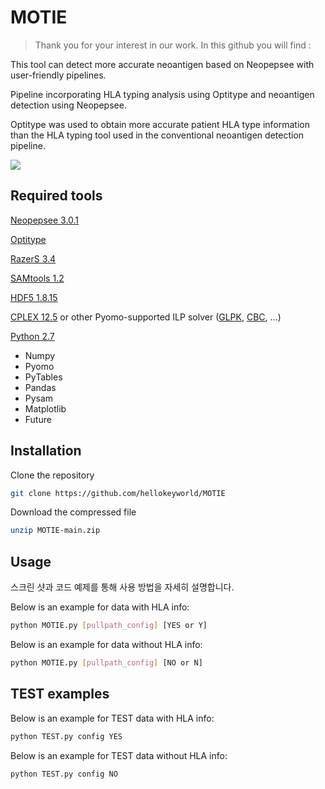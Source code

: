 
# MOTIE
> Thank you for your interest in our work. In this github you will find :

This tool can detect more accurate neoantigen based on Neopepsee with user-friendly pipelines.

Pipeline incorporating HLA typing analysis using Optitype and neoantigen detection using Neopepsee.

Optitype was used to obtain more accurate patient HLA type information than the HLA typing tool used in the conventional neoantigen detection pipeline.



![](../header.png)

## Required tools

[Neopepsee 3.0.1](https://sourceforge.net/projects/neopepsee/files/neopepsee-3.0.1.tar.gz/download)

[Optitype](https://github.com/FRED-2/OptiType/)

[RazerS 3.4](http://www.seqan.de/projects/razers/)

[SAMtools 1.2](http://www.htslib.org/)

[HDF5 1.8.15](https://www.hdfgroup.org/HDF5/)

[CPLEX 12.5](http://www-01.ibm.com/software/commerce/optimization/cplex-optimizer/)
   or other Pyomo-supported ILP solver ([GLPK](https://www.gnu.org/software/glpk/), 
   [CBC](https://projects.coin-or.org/Cbc), ...)

[Python 2.7](https://www.python.org/)
  - Numpy
  - Pyomo
  - PyTables
  - Pandas
  - Pysam
  - Matplotlib
  - Future

   
## Installation 

Clone the repository

```sh
git clone https://github.com/hellokeyworld/MOTIE
```

Download the compressed file

```sh
unzip MOTIE-main.zip
```

## Usage

스크린 샷과 코드 예제를 통해 사용 방법을 자세히 설명합니다.

Below is an example for data with HLA info:

```sh
python MOTIE.py [pullpath_config] [YES or Y]
```


Below is an example for data without HLA info:

```sh
python MOTIE.py [pullpath_config] [NO or N]
```


## TEST examples

Below is an example for TEST data with HLA info:

```sh
python TEST.py config YES
```

Below is an example for TEST data without HLA info:

```sh
python TEST.py config NO
```



